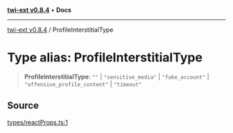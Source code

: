 [**twi-ext v0.8.4**](../README.md) • **Docs**

***

[twi-ext v0.8.4](../README.md) / ProfileInterstitialType

# Type alias: ProfileInterstitialType

> **ProfileInterstitialType**: `""` \| `"sensitive_media"` \| `"fake_account"` \| `"offensive_profile_content"` \| `"timeout"`

## Source

[types/reactProps.ts:1](https://github.com/Robot-Inventor/twi-ext/blob/92c3f56241bae719c15dd0d6f0a29bbe763271ef/src/types/reactProps.ts#L1)
